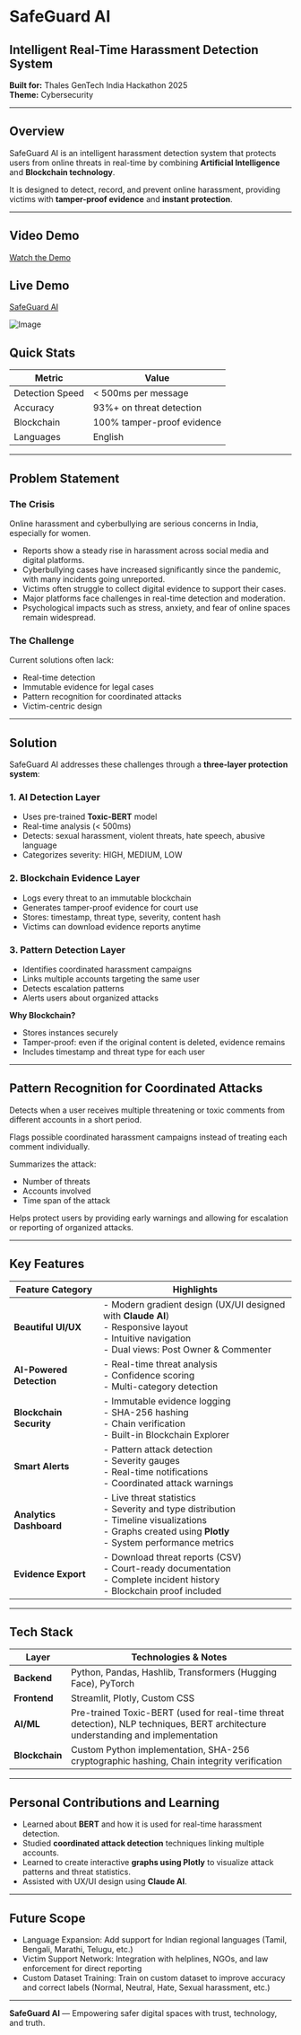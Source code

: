 # SafeGuard AI  

## Intelligent Real-Time Harassment Detection System  
**Built for:** Thales GenTech India Hackathon 2025  
**Theme:** Cybersecurity  

---

## Overview  

SafeGuard AI is an intelligent harassment detection system that protects users from online threats in real-time by combining **Artificial Intelligence** and **Blockchain technology**.  

It is designed to detect, record, and prevent online harassment, providing victims with **tamper-proof evidence** and **instant protection**.

---

## Video Demo  
[Watch the Demo](https://youtu.be/Gg1QYGLMs-I)


## Live Demo  
[SafeGuard AI](https://safeguard-ai.streamlit.app/)



![Image](https://github.com/user-attachments/assets/721df96f-6e36-4d29-9f75-26912974e348)




## Quick Stats  

| Metric             | Value                      |
|-------------------|----------------------------|
| Detection Speed    | < 500ms per message        |
| Accuracy           | 93%+ on threat detection   |
| Blockchain         | 100% tamper-proof evidence |
| Languages          | English        |

---

## Problem Statement  

### The Crisis  

Online harassment and cyberbullying are serious concerns in India, especially for women.  

- Reports show a steady rise in harassment across social media and digital platforms.  
- Cyberbullying cases have increased significantly since the pandemic, with many incidents going unreported.  
- Victims often struggle to collect digital evidence to support their cases.  
- Major platforms face challenges in real-time detection and moderation.  
- Psychological impacts such as stress, anxiety, and fear of online spaces remain widespread.  

### The Challenge  

Current solutions often lack:  
- Real-time detection  
- Immutable evidence for legal cases  
- Pattern recognition for coordinated attacks   
- Victim-centric design  

---

## Solution  

SafeGuard AI addresses these challenges through a **three-layer protection system**:

### 1. AI Detection Layer  
- Uses pre-trained **Toxic-BERT** model  
- Real-time analysis (< 500ms)  
- Detects: sexual harassment, violent threats, hate speech, abusive language  
- Categorizes severity: HIGH, MEDIUM, LOW  

### 2. Blockchain Evidence Layer  
- Logs every threat to an immutable blockchain  
- Generates tamper-proof evidence for court use  
- Stores: timestamp, threat type, severity, content hash  
- Victims can download evidence reports anytime  

### 3. Pattern Detection Layer  
- Identifies coordinated harassment campaigns  
- Links multiple accounts targeting the same user  
- Detects escalation patterns  
- Alerts users about organized attacks  

**Why Blockchain?**  
- Stores instances securely  
- Tamper-proof: even if the original content is deleted, evidence remains  
- Includes timestamp and threat type for each user  

---

## Pattern Recognition for Coordinated Attacks  

Detects when a user receives multiple threatening or toxic comments from different accounts in a short period.

Flags possible coordinated harassment campaigns instead of treating each comment individually.

Summarizes the attack:

- Number of threats  
- Accounts involved  
- Time span of the attack  

Helps protect users by providing early warnings and allowing for escalation or reporting of organized attacks.

---

## Key Features

| Feature Category       | Highlights                                                                 |
|------------------------|---------------------------------------------------------------------------|
| **Beautiful UI/UX**    | - Modern gradient design (UX/UI designed with **Claude AI**) <br> - Responsive layout <br> - Intuitive navigation <br> - Dual views: Post Owner & Commenter |
| **AI-Powered Detection** | - Real-time threat analysis <br> - Confidence scoring <br> - Multi-category detection |
| **Blockchain Security** | - Immutable evidence logging <br> - SHA-256 hashing <br> - Chain verification <br> - Built-in Blockchain Explorer |
| **Smart Alerts**       | - Pattern attack detection <br> - Severity gauges <br> - Real-time notifications <br> - Coordinated attack warnings |
| **Analytics Dashboard** | - Live threat statistics <br> - Severity and type distribution <br> - Timeline visualizations <br> - Graphs created using **Plotly** <br> - System performance metrics |
| **Evidence Export**     | - Download threat reports (CSV) <br> - Court-ready documentation <br> - Complete incident history <br> - Blockchain proof included |


---

## Tech Stack  

| Layer       | Technologies & Notes |
|------------|--------------------|
| **Backend** | Python, Pandas, Hashlib, Transformers (Hugging Face), PyTorch |
| **Frontend** | Streamlit, Plotly, Custom CSS |
| **AI/ML** | Pre-trained Toxic-BERT (used for real-time threat detection), NLP techniques, BERT architecture understanding and implementation |
| **Blockchain** | Custom Python implementation, SHA-256 cryptographic hashing, Chain integrity verification |

---

 

## Personal Contributions and Learning  

- Learned about **BERT** and how it is used for real-time harassment detection.  
- Studied **coordinated attack detection** techniques linking multiple accounts.  
- Learned to create interactive **graphs using Plotly** to visualize attack patterns and threat statistics.  
- Assisted with UX/UI design using **Claude AI**.

---

## Future Scope  

- Language Expansion: Add support for Indian regional languages (Tamil, Bengali, Marathi, Telugu, etc.)  
- Victim Support Network: Integration with helplines, NGOs, and law enforcement for direct reporting  
- Custom Dataset Training: Train on custom dataset to improve accuracy and correct labels (Normal, Neutral, Hate, Sexual harassment, etc.)  
 

---

**SafeGuard AI** — Empowering safer digital spaces with trust, technology, and truth.
